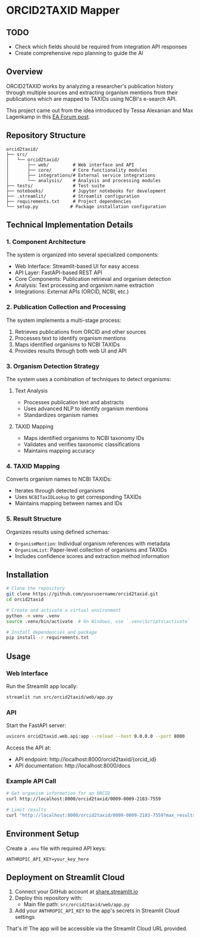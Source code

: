 # ORCID2TAXID Mapper

## TODO

* Check which fields should be required from integration API responses
* Create comprehensive repo planning to guide the AI

## Overview

ORCID2TAXID works by analyzing a researcher's publication history through multiple sources and extracting organism mentions from their publications which are mapped to TAXIDs using NCBI's e-search API.

This project came out from the idea introduced by Tessa Alexanian and Max Lagenkamp in this [EA Forum post](https://forum.effectivealtruism.org/posts/RwMpnHwqhTZ2rrwbr/five-tractable-biosecurity-projects-you-could-start-tomorrow).

## Repository Structure

```
orcid2taxid/
├── src/
│   └── orcid2taxid/
│       ├── web/         # Web interface and API
│       ├── core/        # Core functionality modules
│       ├── integrations/# External service integrations
│       └── analysis/    # Analysis and processing modules
├── tests/               # Test suite
├── notebooks/           # Jupyter notebooks for development
├── .streamlit/          # Streamlit configuration
├── requirements.txt     # Project dependencies
└── setup.py            # Package installation configuration
```

## Technical Implementation Details

### 1. Component Architecture

The system is organized into several specialized components:

- Web Interface: Streamlit-based UI for easy access
- API Layer: FastAPI-based REST API
- Core Components: Publication retrieval and organism detection
- Analysis: Text processing and organism name extraction
- Integrations: External APIs (ORCID, NCBI, etc.)

### 2. Publication Collection and Processing

The system implements a multi-stage process:

1. Retrieves publications from ORCID and other sources
2. Processes text to identify organism mentions
3. Maps identified organisms to NCBI TAXIDs
4. Provides results through both web UI and API

### 3. Organism Detection Strategy

The system uses a combination of techniques to detect organisms:

1. Text Analysis
   - Processes publication text and abstracts
   - Uses advanced NLP to identify organism mentions
   - Standardizes organism names

2. TAXID Mapping
   - Maps identified organisms to NCBI taxonomy IDs
   - Validates and verifies taxonomic classifications
   - Maintains mapping accuracy

### 4. TAXID Mapping

Converts organism names to NCBI TAXIDs:

- Iterates through detected organisms
- Uses `NCBITaxIDLookup` to get corresponding TAXIDs
- Maintains mapping between names and IDs

### 5. Result Structure

Organizes results using defined schemas:

- `OrganismMention`: Individual organism references with metadata
- `OrganismList`: Paper-level collection of organisms and TAXIDs
- Includes confidence scores and extraction method information

## Installation

```bash
# Clone the repository
git clone https://github.com/yourusername/orcid2taxid.git
cd orcid2taxid

# Create and activate a virtual environment
python -m venv .venv
source .venv/bin/activate  # On Windows, use `.venv\Scripts\activate`

# Install dependencies and package
pip install -r requirements.txt
```

## Usage

### Web Interface

Run the Streamlit app locally:

```bash
streamlit run src/orcid2taxid/web/app.py
```

### API

Start the FastAPI server:

```bash
uvicorn orcid2taxid.web.api:app --reload --host 0.0.0.0 --port 8000
```

Access the API at:

- API endpoint: http://localhost:8000/orcid2taxid/{orcid_id}
- API documentation: http://localhost:8000/docs

### Example API Call

```bash
# Get organism information for an ORCID
curl http://localhost:8000/orcid2taxid/0009-0009-2183-7559

# Limit results
curl "http://localhost:8000/orcid2taxid/0009-0009-2183-7559?max_results=5"
```

## Environment Setup

Create a `.env` file with required API keys:

```
ANTHROPIC_API_KEY=your_key_here
```

## Deployment on Streamlit Cloud

1. Connect your GitHub account at [share.streamlit.io](https://share.streamlit.io)
2. Deploy this repository with:
   - Main file path: `src/orcid2taxid/web/app.py`
3. Add your `ANTHROPIC_API_KEY` to the app's secrets in Streamlit Cloud settings

That's it! The app will be accessible via the Streamlit Cloud URL provided.
